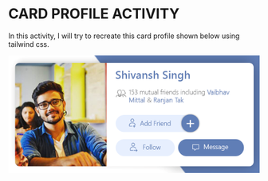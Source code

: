# CARD PROFILE ACTIVITY

In this activity, I will try to recreate this card profile shown below using tailwind css.

<img src="30.png">
